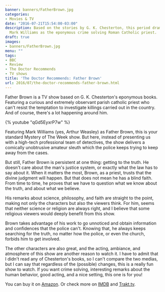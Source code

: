 ```yaml
---
banner: banners/FatherBrown.jpg
categories:
- Movies & TV
date: "2016-07-21T15:54:00-03:00"
description: Based on the stories by G. K. Chesterton, this period drama features
  Mark Williams as the eponymous crime solving Roman Catholic priest.
draft: true
images:
- banners/FatherBrown.jpg
menu: ""
tags:
- BBC
- Review
- The Doctor Recommends
- TV shows
title: 'The Doctor Recommends: Father Brown'
url: 2016/07/the-doctor-recommends-father-brown.html
---
```


Father Brown is a TV show based on G. K. Chesterton's eponymous books. 
Featuring a curious and extremely observant parish catholic priest who can't resist the temptation to investigate 
killings carried out in the country. And of course, there's a lot happening around him.

<!--more-->

{% youtube "qGd5EyxrP7w" %}

Featuring Mark Williams (yes, Arthur Weasley) as Father Brown, this is your standard Mystery of The Week show. 
But here, instead of presenting us with a high-tech professional team of detectives, 
the show delivers a comically unobtrusive amateur sleuth which the police keeps trying to keep away from the cases. 

But still, Father Brown is persistent at one thing: getting to the truth. He doesn't care about the man's justice system, 
or exactly what the law has to say about it. When it matters the most, Brown, as a priest, trusts that the divine 
judgment will happen. But that does not mean he has a blind faith. 
From time to time, he proves that we have to question what we know about the truth, and about what we believe.

His remarks about science, philosophy, and faith are straight to the point, 
making not only the characters but also the viewers think. 
For him, seems that neither science or religion are always right, 
and I believe that some religious viewers would deeply benefit from this show.

Brown takes advantage of his work to go unnoticed and obtain information and confidences that the police can't. 
Knowing that, he always keeps searching for the truth, no matter how the police, or even the church, 
forbids him to get involved.

The other characters are also great, and the acting, ambiance, and atmosphere of this show are another reason to watch it. 
I have to admit that I didn't read any of Chesterton's books, so I can't compare the two medias, 
but I can say that regardless of the (possible) changes, this is a really fun show to watch. If you want crime solving, 
interesting remarks about the human behavior, good acting, and a nice setting, this one is for you!

You can buy it on [Amazon](https://www.amazon.com/Father-Brown-Blu-Ray-Reg-Kingdom/dp/B00ISR4OEU/?tag=doctorcorgi-20). 
Or check more on [IMDB](http://www.imdb.com/title/tt2215842/) and [Trakt.tv](https://trakt.tv/shows/father-brown).

<a data-iframely-url="//cdn.iframe.ly/j4xSsl" data-template="inline" href="https://www.amazon.com/Father-Brown-Blu-Ray-Reg-Kingdom/dp/B00ISR4OEU/159-1170745-0745902"></a><script async="" charset="utf-8" src="//cdn.iframe.ly/embed.js"></script>